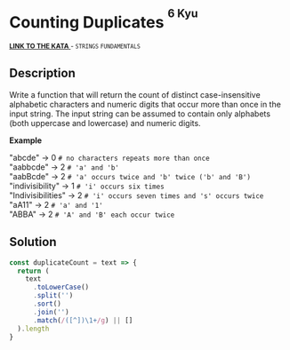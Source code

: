 <h1>Counting Duplicates <sup><sup>6 Kyu</sup></sup></h1>

<sup>
  <a href="https://www.codewars.com/kata/54bf1c2cd5b56cc47f0007a1">
    <strong>LINK TO THE KATA</strong>
  </a> - <code>STRINGS</code> <code>FUNDAMENTALS</code>
</sup>

## Description

Write a function that will return the count of distinct case-insensitive alphabetic characters and numeric digits that occur more than once in the input string. The input string can be assumed to contain only alphabets (both uppercase and lowercase) and numeric digits.

**Example**

"abcde" -> 0 `# no characters repeats more than once`<br>
"aabbcde" -> 2 `# 'a' and 'b'`<br>
"aabBcde" -> 2 `# 'a' occurs twice and 'b' twice ('b' and 'B')`<br>
"indivisibility" -> 1 `# 'i' occurs six times`<br>
"Indivisibilities" -> 2 `# 'i' occurs seven times and 's' occurs twice`<br>
"aA11" -> 2 `# 'a' and '1'`<br>
"ABBA" -> 2 `# 'A' and 'B' each occur twice`<br>

## Solution

```javascript
const duplicateCount = text => {
  return (
    text
      .toLowerCase()
      .split('')
      .sort()
      .join('')
      .match(/([^])\1+/g) || []
  ).length
}
```
